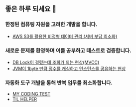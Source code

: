 ## 좋은 하루 되세요 👋
### 한정된 컴퓨팅 자원을 고려한 개발을 합니다.
- [AWS S3를 활용한 비정형 데이터 관리 (서버 부담 최소화)](https://jeongseonghun.com/posts/troubleshooting/AWS-S3%EB%A5%BC-%ED%99%9C%EC%9A%A9%ED%95%9C-%EB%B9%84%EC%A0%95%ED%98%95-%EB%8D%B0%EC%9D%B4%ED%84%B0-%EA%B4%80%EB%A6%AC-%EC%84%9C%EB%B2%84-%EB%B6%80%EB%8B%B4-%EC%B5%9C%EC%86%8C%ED%99%94/)
### 새로운 문제를 환영하며 이를 공부하고 테스트로 검증합니다.
- [DB Lock이 걸렸는데 조회가 되는 현상(MVCC)](https://jeongseonghun.com/posts/troubleshooting/DB-%EB%9D%BD%EC%9D%B4-%EA%B1%B8%EB%A0%B8%EB%8A%94%EB%8D%B0-%EC%A1%B0%ED%9A%8C%EA%B0%80-%EB%90%98%EB%8A%94-%ED%98%84%EC%83%81MVCC/)
- [JVM이 1byte 만큼 정수를 캐싱하고 인스턴스를 공유하는 현상](https://jeongseonghun.com/posts/troubleshooting/JVM%EC%9D%B4-1byte-%EB%A7%8C%ED%81%BC-%EC%A0%95%EC%88%98%EB%A5%BC-%EC%BA%90%EC%8B%B1%ED%95%98%EA%B3%A0-%EC%9D%B8%EC%8A%A4%ED%84%B4%EC%8A%A4%EB%A5%BC-%EA%B3%B5%EC%9C%A0%ED%95%98%EB%8A%94-%ED%98%84%EC%83%81/)
### 자동화 도구 개발을 통해 반복 업무를 최소화합니다.
- [MY CODING TEST](https://mycodingtest.com/)
- [TIL HELPER](https://github.com/zzoe2346/TIL-Helper)
<!--
**zzoe2346/zzoe2346** is a ✨ _special_ ✨ repository because its `README.md` (this file) appears on your GitHub profile.

Here are some ideas to get you started:

- 🔭 I’m currently working on ...
- 🌱 I’m currently learning ...
- 👯 I’m looking to collaborate on ...
- 🤔 I’m looking for help with ...
- 💬 Ask me about ...
- 📫 How to reach me: ...
- 😄 Pronouns: ...
- ⚡ Fun fact: ...

[![Solved.ac Profile](http://mazassumnida.wtf/api/v2/generate_badge?boj=zzoe2346)](https://solved.ac/zzoe2346/)

-->

<!-- 
# Hi there, I'm Zoe! 👋

Welcome to my GitHub profile!

## About Me

- 🔭 I’m currently working on various exciting projects in the field of web development and data science.
- 🌱 I’m continuously learning and improving my skills, currently focusing on React.js, Node.js, and Python.
- 👯 I’m looking to collaborate on open-source projects and innovative web applications.
- 💬 Ask me about JavaScript, Python, and any web development related topics.
- 📫 How to reach me: [Email](mailto:your-email@example.com), [LinkedIn](https://www.linkedin.com/in/your-linkedin-profile/)
- ⚡ Fun fact: I love hiking and exploring nature in my free time.

## My GitHub Stats

![Zoe's GitHub stats](https://github-readme-stats.vercel.app/api?username=zzoe2346&show_icons=true&theme=radical)

## Top Languages

![Top Languages](https://github-readme-stats.vercel.app/api/top-langs/?username=zzoe2346&layout=compact&theme=radical)

## Projects

Here are some of the projects I'm currently working on:

- [Project 1](https://github.com/zzoe2346/project1): A brief description of what this project is.
- [Project 2](https://github.com/zzoe2346/project2): A brief description of what this project is.
- [Project 3](https://github.com/zzoe2346/project3): A brief description of what this project is.

## Connect with Me

- [LinkedIn](https://www.linkedin.com/in/your-linkedin-profile/)
- [Twitter](https://twitter.com/your-twitter-profile)
- [Personal Website](https://your-personal-website.com)

Thanks for visiting my profile! Have a great day! 😊
-->
